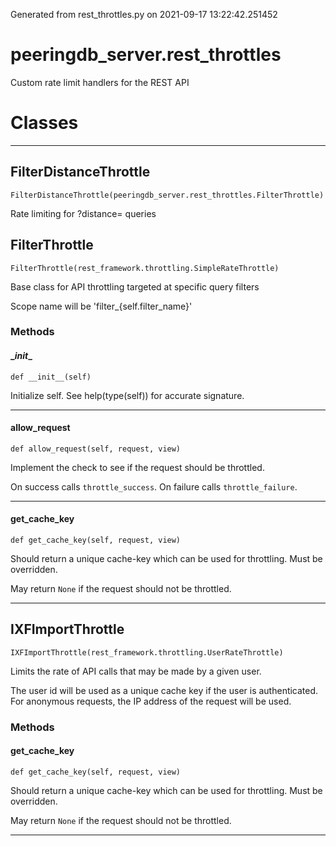 Generated from rest_throttles.py on 2021-09-17 13:22:42.251452

# peeringdb_server.rest_throttles

Custom rate limit handlers for the REST API

# Classes
---

## FilterDistanceThrottle

```
FilterDistanceThrottle(peeringdb_server.rest_throttles.FilterThrottle)
```

Rate limiting for ?distance= queries


## FilterThrottle

```
FilterThrottle(rest_framework.throttling.SimpleRateThrottle)
```

Base class for API throttling targeted at specific query filters

Scope name will be 'filter_{self.filter_name}'


### Methods

#### \__init__
`def __init__(self)`

Initialize self.  See help(type(self)) for accurate signature.

---
#### allow_request
`def allow_request(self, request, view)`

Implement the check to see if the request should be throttled.

On success calls `throttle_success`.
On failure calls `throttle_failure`.

---
#### get_cache_key
`def get_cache_key(self, request, view)`

Should return a unique cache-key which can be used for throttling.
Must be overridden.

May return `None` if the request should not be throttled.

---

## IXFImportThrottle

```
IXFImportThrottle(rest_framework.throttling.UserRateThrottle)
```

Limits the rate of API calls that may be made by a given user.

The user id will be used as a unique cache key if the user is
authenticated.  For anonymous requests, the IP address of the request will
be used.


### Methods

#### get_cache_key
`def get_cache_key(self, request, view)`

Should return a unique cache-key which can be used for throttling.
Must be overridden.

May return `None` if the request should not be throttled.

---
